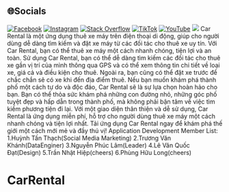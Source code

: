 ## 🌐Socials
[![Facebook](https://img.shields.io/badge/Facebook-%231877F2.svg?logo=Facebook&logoColor=white)](https://www.facebook.com/huulong1209) [![Instagram](https://img.shields.io/badge/Instagram-%23E4405F.svg?logo=Instagram&logoColor=white)](https://www.instagram.com/_huu_long_/) [![Stack Overflow](https://img.shields.io/badge/-Stackoverflow-FE7A16?logo=stack-overflow&logoColor=white)](https://stackoverflow.com/users/17493529/h%e1%bb%afu-long-music-%e9%9f%b3%e4%b9%90) [![TikTok](https://img.shields.io/badge/TikTok-%23000000.svg?logo=TikTok&logoColor=white)](https://tiktok.com/@huulongmedia) [![YouTube](https://img.shields.io/badge/YouTube-%23FF0000.svg?logo=YouTube&logoColor=white)](https://youtube.com/channel/UC-chQoT6qEfz9bN0vRFAR5A) 
<img src="https://user-images.githubusercontent.com/73097560/115834477-dbab4500-a447-11eb-908a-139a6edaec5c.gif">
Car Rental là một ứng dụng thuê xe máy trên điện thoại di động, giúp cho người dùng dễ dàng tìm kiếm và đặt xe máy từ các đối tác cho thuê xe uy tín. Với Car Rental, bạn có thể thuê xe máy một cách nhanh chóng, tiện lợi và an toàn.
Sử dụng Car Rental, bạn có thể dễ dàng tìm kiếm các đối tác cho thuê xe gần vị trí của mình thông qua GPS và có thể xem thông tin chi tiết về loại xe, giá cả và điều kiện cho thuê. Ngoài ra, bạn cũng có thể đặt xe trước để chắc chắn sẽ có xe khi đến địa điểm thuê.
Nếu bạn muốn khám phá thành phố một cách tự do và độc đáo, Car Rental sẽ là sự lựa chọn hoàn hảo cho bạn. Bạn có thể thỏa sức khám phá những con đường nhỏ, những góc phố tuyệt đẹp và hấp dẫn trong thành phố, mà không phải bận tâm về việc tìm kiếm phương tiện đi lại.
Với một giao diện thân thiện và dễ sử dụng, Car Rental là ứng dụng miễn phí, hỗ trợ cho người dùng thuê xe máy một cách nhanh chóng và tiện lợi nhất. Tải ứng dụng Car Rental ngay để khám phá thế giới một cách mới mẻ và đầy thú vị!
Application Development Member List:
1.Huỳnh Tấn Thạch(Social Media Marketing)
2.Trương Văn Khánh(DataEnginer)
3.Nguyễn Phúc Lâm(Leader)
4.Lê Văn Quốc Đạt(Design)
5.Trần Nhật Hiệp(cheers)
6.Phùng Hữu Long(cheers)
# CarRental
